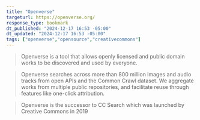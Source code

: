 ```yaml
---
title: "Openverse"
targeturl: https://openverse.org/
response_type: bookmark
dt_published: "2024-12-17 16:53 -05:00"
dt_updated: "2024-12-17 16:53 -05:00"
tags: ["openverse","opensource","creativecommons"]
---
```


> Openverse is a tool that allows openly licensed and public domain works to be discovered and used by everyone.

> Openverse searches across more than 800 million images and audio tracks from open APIs and the Common Crawl dataset. We aggregate works from multiple public repositories, and facilitate reuse through features like one-click attribution.

> Openverse is the successor to CC Search which was launched by Creative Commons in 2019